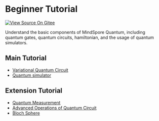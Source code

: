 # Beginner Tutorial

[![View Source On Gitee](https://mindspore-website.obs.cn-north-4.myhuaweicloud.com/website-images/master/resource/_static/logo_source_en.svg)](https://gitee.com/mindspore/docs/blob/master/docs/mindquantum/docs/source_en/beginner/beginner.md)

Understand the basic components of MindSpore Quantum, including quantum gates, quantum circuits, hamiltonian, and the usage of quantum simulators.

## Main Tutorial

<ul>
  <li><a href="parameterized_quantum_circuit.html">Variational Quantum Circuit</a></li>
  <li><a href="quantum_simulator.html">Quantum simulator</a></li>
</ul>

## Extension Tutorial

<ul>
  <li><a href="quantum_measurement.html">Quantum Measurement</a></li>
  <li><a href="advance_operations_of_quantum_circuit.html">Advanced Operations of Quantum Circuit</a></li>
  <li><a href="bloch_sphere.html">Bloch Sphere</a></li>
</ul>
